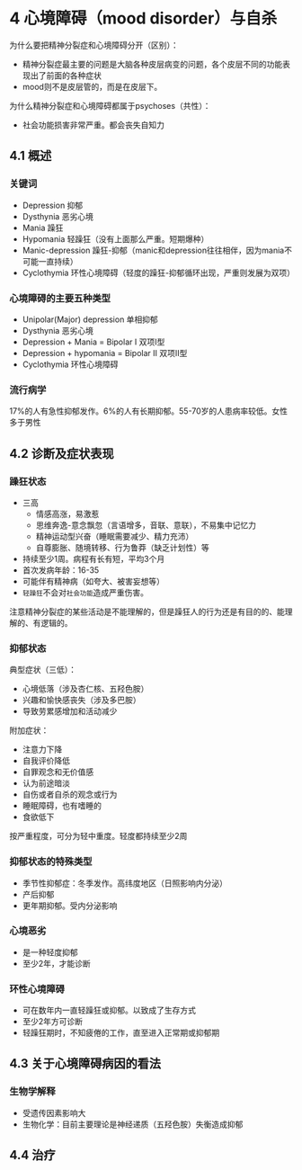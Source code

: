 # 4 心境障碍（mood disorder）与自杀

为什么要把精神分裂症和心境障碍分开（区别）：

- 精神分裂症最主要的问题是大脑各种皮层病变的问题，各个皮层不同的功能表现出了前面的各种症状
- mood则不是皮层管的，而是在皮层下。

为什么精神分裂症和心境障碍都属于psychoses（共性）：

- 社会功能损害非常严重。都会丧失自知力

## 4.1 概述

### 关键词

- Depression 抑郁
- Dysthynia 恶劣心境
- Mania 躁狂
- Hypomania 轻躁狂（没有上面那么严重。短期爆种）
- Manic-depression 躁狂-抑郁（manic和depression往往相伴，因为mania不可能一直持续）
- Cyclothymia 环性心境障碍（轻度的躁狂-抑郁循环出现，严重则发展为双项）

### 心境障碍的主要五种类型

- Unipolar(Major) depression 单相抑郁
- Dysthynia 恶劣心境
- Depression + Mania = Bipolar I 双项I型
- Depression + hypomania = Bipolar II 双项II型
- Cyclothymia 环性心境障碍

### 流行病学

17%的人有急性抑郁发作。6%的人有长期抑郁。55-70岁的人患病率较低。女性多于男性

## 4.2 诊断及症状表现

### 躁狂状态

- 三高
  - 情感高涨，易激惹
  - 思维奔逸-意念飘忽（言语增多，音联、意联），不易集中记忆力
  - 精神运动型兴奋（睡眠需要减少、精力充沛）
  - 自尊膨胀、随境转移、行为鲁莽（缺乏计划性）等
- 持续至少1周。病程有长有短，平均3个月
- 首次发病年龄：16-35
- 可能伴有精神病（如夸大、被害妄想等）
- `轻躁狂`不会对`社会功能`造成严重伤害。

注意精神分裂症的某些活动是不能理解的，但是躁狂人的行为还是有目的的、能理解的、有逻辑的。

### 抑郁状态

典型症状（三低）：

- 心境低落（涉及杏仁核、五羟色胺）
- 兴趣和愉快感丧失（涉及多巴胺）
- 导致劳累感增加和活动减少

附加症状：

- 注意力下降
- 自我评价降低
- 自罪观念和无价值感
- 认为前途暗淡
- 自伤或者自杀的观念或行为
- 睡眠障碍，也有嗜睡的
- 食欲低下

按严重程度，可分为轻中重度。轻度都持续至少2周

### 抑郁状态的特殊类型

- 季节性抑郁症：冬季发作。高纬度地区（日照影响内分泌）
- 产后抑郁
- 更年期抑郁。受内分泌影响

### 心境恶劣

- 是一种轻度抑郁
- 至少2年，才能诊断

### 环性心境障碍

- 可在数年内一直轻躁狂或抑郁。以致成了生存方式
- 至少2年方可诊断
- 轻躁狂期时，不知疲倦的工作，直至进入正常期或抑郁期

## 4.3 关于心境障碍病因的看法

### 生物学解释

- 受遗传因素影响大
- 生物化学：目前主要理论是神经递质（五羟色胺）失衡造成抑郁

## 4.4 治疗